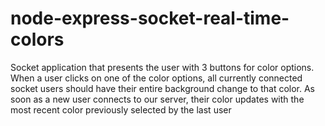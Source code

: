 # node-express-socket-real-time-colors
Socket application that presents the user with 3 buttons for color options. When a user clicks on one of the color options, all currently connected socket users should have their entire background change to that color. As soon as a new user connects to our server, their color updates with the most recent color previously selected by the last user
